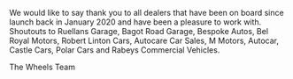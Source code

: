 We would like to say thank you to all dealers that have been on board since launch back in January 2020 and have been a pleasure to work with. Shoutouts to Ruellans Garage, Bagot Road Garage, Bespoke Autos, Bel Royal Motors, Robert Linton Cars, Autocare Car Sales, M Motors, Autocar, Castle Cars, Polar Cars and Rabeys Commercial Vehicles.

The Wheels Team
